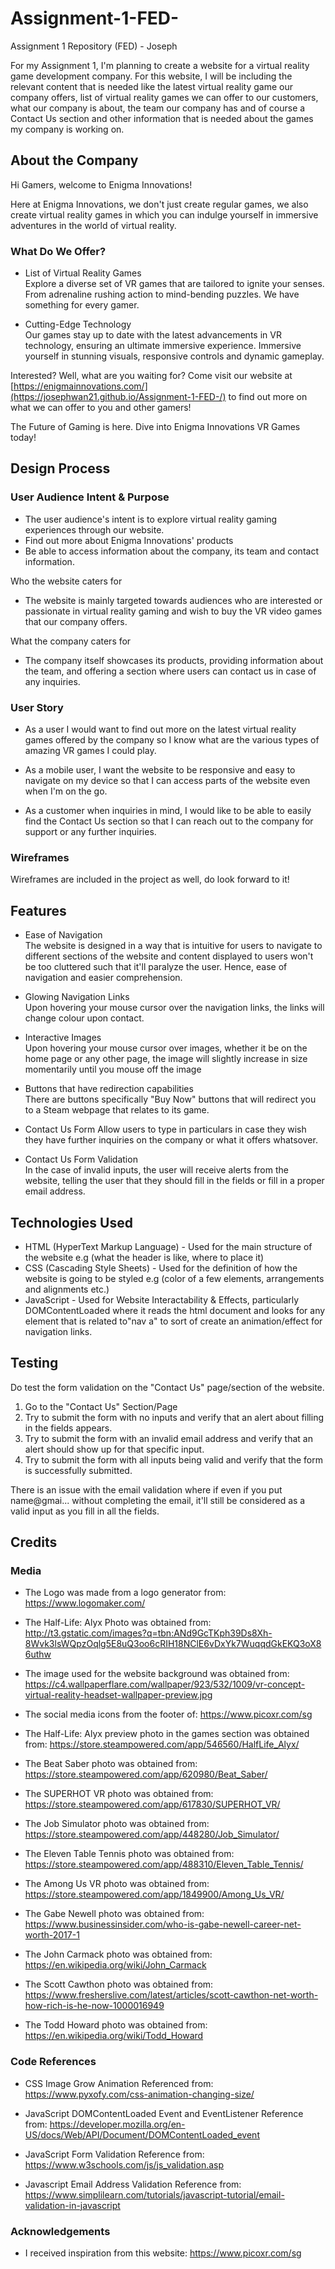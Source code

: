 # Assignment-1-FED-
Assignment 1 Repository (FED) - Joseph

For my Assignment 1, I'm planning to create a website for a virtual reality game development company. For this website, I will be including the relevant content that is needed like the latest virtual reality game our company offers, list of virtual reality games we can offer to our customers, what our company is about, the team our company has and of course a Contact Us section and other information that is needed about the games my company is working on. 

About the Company
-----------------------------
Hi Gamers, welcome to Enigma Innovations!

Here at Enigma Innovations, we don't just create regular games, we also create virtual reality games in which you can indulge yourself in immersive adventures in the world of virtual reality.

<h3><strong>What Do We Offer?</strong></h3>

- List of Virtual Reality Games  
Explore a diverse set of VR games that are tailored to ignite your senses. From adrenaline rushing action to mind-bending puzzles. We have something for every gamer.

- Cutting-Edge Technology  
Our games stay up to date with the latest advancements in VR technology, ensuring an ultimate immersive experience. Immersive yourself in stunning visuals, responsive controls and dynamic gameplay.

Interested? Well, what are you waiting for? Come visit our website at [https://enigmainnovations.com/](https://josephwan21.github.io/Assignment-1-FED-/) to find out more on what we can offer to you and other gamers!

The Future of Gaming is here. Dive into Enigma Innovations VR Games today!

Design Process
-----------------------------

<h3><strong>User Audience Intent & Purpose</strong></h3>

- The user audience's intent is to explore virtual reality gaming experiences through our website.
- Find out more about Enigma Innovations' products
- Be able to access information about the company, its team and contact information.

Who the website caters for

- The website is mainly targeted towards audiences who are interested or passionate in virtual reality gaming and wish to buy the VR video games that our company offers.

What the company caters for

- The company itself showcases its products, providing information about the team, and offering a section where users can contact us in case of any inquiries.

<h3><strong>User Story</strong></h3>

- As a user I would want to find out more on the latest virtual reality games offered by the company so I know what are the various types of amazing VR games I could play.

- As a mobile user, I want the website to be responsive and easy to navigate on my device so that I can access parts of the website even when I'm on the go.

- As a customer when inquiries in mind, I would like to be able to easily find the Contact Us section so that I can reach out to the company for support or any further inquiries.

<h3><strong>Wireframes</strong></h3>

Wireframes are included in the project as well, do look forward to it! 

Features
-----------------------------

- Ease of Navigation  
The website is designed in a way that is intuitive for users to navigate to different sections of the website and content displayed to users won't be too cluttered such that it'll paralyze the user. Hence, ease of navigation and easier comprehension.

- Glowing Navigation Links  
Upon hovering your mouse cursor over the navigation links, the links will change colour upon contact. 

- Interactive Images  
Upon hovering your mouse cursor over images, whether it be on the home page or any other page, the image will slightly increase in size momentarily until you mouse off the image

- Buttons that have redirection capabilities  
There are buttons specifically "Buy Now" buttons that will redirect you to a Steam webpage that relates to its game.

- Contact Us Form
Allow users to type in particulars in case they wish they have further inquiries on the company or what it offers whatsover. 

- Contact Us Form Validation  
In the case of invalid inputs, the user will receive alerts from the website, telling the user that they should fill in the fields or fill in a proper email address.


Technologies Used
-----------------------------
- HTML (HyperText Markup Language) - Used for the main structure of the website e.g (what the header is like, where to place it)
- CSS (Cascading Style Sheets) - Used for the definition of how the website is going to be styled e.g (color of a few elements, arrangements and alignments etc.)
- JavaScript - Used for Website Interactability & Effects, particularly DOMContentLoaded where it reads the html document and looks for any element that is related to"nav a" to sort of create an animation/effect for navigation links.

Testing
-----------------------------
Do test the form validation on the "Contact Us" page/section of the website.

1. Go to the "Contact Us" Section/Page
2. Try to submit the form with no inputs and verify that an alert about filling in the fields appears.
3. Try to submit the form with an invalid email address and verify that an alert should show up for that specific input.
4. Try to submit the form with all inputs being valid and verify that the form is successfully submitted.

There is an issue with the email validation where if even if you put name@gmai... without completing the email, it'll still be considered as a valid input as you fill in all the fields.

Credits
-----------------------------
<h3>
<strong>Media</strong>
</h3>

- The Logo was made from a logo generator from: https://www.logomaker.com/

- The Half-Life: Alyx Photo was obtained from: http://t3.gstatic.com/images?q=tbn:ANd9GcTKph39Ds8Xh-8Wvk3lsWQpzOqlg5E8uQ3oo6cRIH18NClE6vDxYk7WuqqdGkEKQ3oX86uthw

- The image used for the website background was obtained from: https://c4.wallpaperflare.com/wallpaper/923/532/1009/vr-concept-virtual-reality-headset-wallpaper-preview.jpg

- The social media icons from the footer of: https://www.picoxr.com/sg

- The Half-Life: Alyx preview photo in the games section was obtained from: https://store.steampowered.com/app/546560/HalfLife_Alyx/

- The Beat Saber photo was obtained from: https://store.steampowered.com/app/620980/Beat_Saber/

- The SUPERHOT VR photo was obtained from: https://store.steampowered.com/app/617830/SUPERHOT_VR/

- The Job Simulator photo was obtained from: https://store.steampowered.com/app/448280/Job_Simulator/

- The Eleven Table Tennis photo was obtained from: https://store.steampowered.com/app/488310/Eleven_Table_Tennis/
 
- The Among Us VR photo was obtained from: https://store.steampowered.com/app/1849900/Among_Us_VR/

- The Gabe Newell photo was obtained from: https://www.businessinsider.com/who-is-gabe-newell-career-net-worth-2017-1

- The John Carmack photo was obtained from: https://en.wikipedia.org/wiki/John_Carmack

- The Scott Cawthon photo was obtained from: https://www.fresherslive.com/latest/articles/scott-cawthon-net-worth-how-rich-is-he-now-1000016949

- The Todd Howard photo was obtained from: https://en.wikipedia.org/wiki/Todd_Howard

<h3>
<strong>Code References</strong>
</h3>

- CSS Image Grow Animation Referenced from: https://www.pyxofy.com/css-animation-changing-size/

- JavaScript DOMContentLoaded Event and EventListener Reference from: https://developer.mozilla.org/en-US/docs/Web/API/Document/DOMContentLoaded_event

- JavaScript Form Validation Reference from: https://www.w3schools.com/js/js_validation.asp

- Javascript Email Address Validation Reference from: https://www.simplilearn.com/tutorials/javascript-tutorial/email-validation-in-javascript

<h3>
<strong>Acknowledgements</strong>
</h3>

- I received inspiration from this website: https://www.picoxr.com/sg









